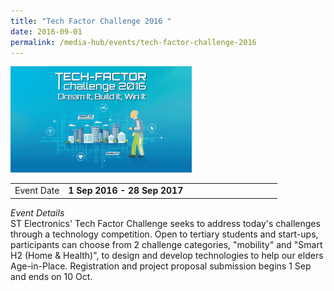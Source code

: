 ```yaml
---
title: "Tech Factor Challenge 2016 "
date: 2016-09-01
permalink: /media-hub/events/tech-factor-challenge-2016
---
```

![Tech Factor Challenge 2016](/images/media-hub/events/till-2020/tech-factor-challenge-2016.png)

<table style="width:100%">
  <tr>
    <td style="width:20%">
     Event Date
    </td>	
    <td style="width:80%">
     <b>1 Sep 2016 - 28 Sep 2017</b>
     </td>	
  </tr>
</table>

*Event Details*<br>
ST Electronics' Tech Factor Challenge seeks to address today's challenges through a technology competition. Open to tertiary students and start-ups, participants can choose from 2 challenge categories, "mobility" and "Smart H2 (Home & Health)", to design and develop technologies to help our elders Age-in-Place. Registration and project proposal submission begins 1 Sep and ends on 10 Oct.